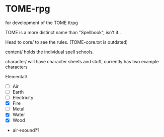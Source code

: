 # TOME-rpg
for development of the TOME ttrpg

TOME is a more distinct name than "Spellbook", isn't it..

Head to core/ to see the rules. (TOME-core.txt is outdated)

content/ holds the individual spell schools.

character/ will have character sheets and stuff, currently has two example characters

Elemental/
- [ ] Air
- [ ] Earth
- [ ] Electricity
- [x] Fire
- [ ] Metal
- [x] Water
- [x] Wood
- air->sound??
